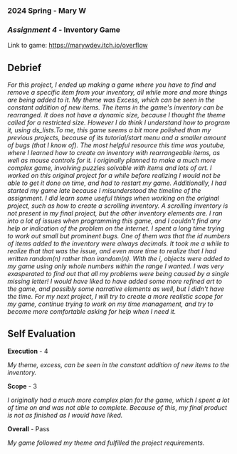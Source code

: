 ### **2024 Spring** - Mary W 
### *Assignment 4* - Inventory Game
Link to game: https://marywdev.itch.io/overflow

## **Debrief**

*For this project, I ended up making a game where you have to find and
remove a specific item from your inventory, all while more and more
things are being added to it. My theme was Excess, which can be seen in
the constant addition of new items. The items in the game's inventory
can be rearranged. It does not have a dynamic size, because I thought
the theme called for a restricted size. However I do think I understand
how to program it, using ds_lists.To me, this game seems a bit more
polished than my previous projects, because of its tutorial/start menu
and a smaller amount of bugs (that I know of). The most helpful resource
this time was youtube, where I learned how to create an inventory with
rearrangeable items, as well as mouse controls for it. I originally
planned to make a much more complex game, involving puzzles solvable
with items and lots of art. I worked on this original project for a
while before realizing I would not be able to get it done on time, and
had to restart my game. Additionally, I had started my game late because
I misunderstood the timeline of the assignment. I did learn some useful
things when working on the original project, such as how to create a
scrolling inventory. A scrolling inventory is not present in my final
project, but the other inventory elements are. I ran into a lot of
issues when programming this game, and I couldn't find any help or
indication of the problem on the internet. I spent a long time trying to
work out small but prominent bugs. One of them was that the id numbers
of items added to the inventory were always decimals. It took me a while
to realize that that was the issue, and even more time to realize that I
had written random(n) rather than irandom(n). With the i, objects were
added to my game using only whole numbers within the range I wanted. I
was very exasperated to find out that all my problems were being caused
by a single missing letter! I would have liked to have added some more
refined art to the game, and possibly some narrative elements as well,
but I didn't have the time. For my next project, I will try to create a
more realistic scope for my game, continue trying to work on my time
management, and try to become more comfortable asking for help when I
need it.*

## **Self Evaluation**

**Execution** - 4

*My theme, excess, can be seen in the constant addition of new items to
the inventory.*

**Scope** - 3

*I originally had a much more complex plan for the game, which I spent
a lot of time on and was not able to complete. Because of this, my final
product is not as finished as I would have liked.*

**Overall** - Pass

*My game followed my theme and fulfilled the project requirements.*
